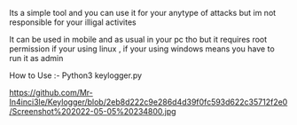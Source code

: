 Its a simple tool and you can use it for your anytype of attacks but im not responsible for your illigal activites 

It can be used in mobile and as usual in your pc tho but it requires root permission if your using linux , if your using windows means you have to run it as admin

How to Use :-  Python3 keylogger.py

https://github.com/Mr-In4inci3le/Keylogger/blob/2eb8d222c9e286d4d39f0fc593d622c35712f2e0/Screenshot%202022-05-05%20234800.jpg
